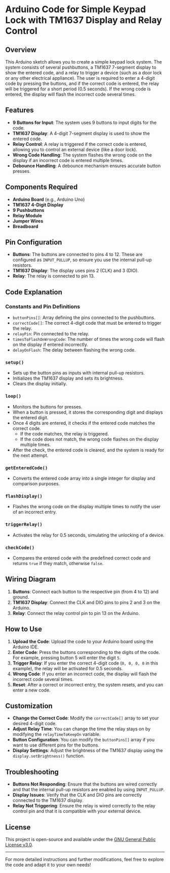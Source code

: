 # Arduino Code for Simple Keypad Lock with TM1637 Display and Relay Control

## Overview

This Arduino sketch allows you to create a simple keypad lock system. The system consists of several pushbuttons, a TM1637 7-segment display to show the entered code, and a relay to trigger a device (such as a door lock or any other electrical appliance). The user is required to enter a 4-digit code by pressing the buttons, and if the correct code is entered, the relay will be triggered for a short period (0.5 seconds). If the wrong code is entered, the display will flash the incorrect code several times.

## Features

- **9 Buttons for Input**: The system uses 9 buttons to input digits for the code.
- **TM1637 Display**: A 4-digit 7-segment display is used to show the entered code.
- **Relay Control**: A relay is triggered if the correct code is entered, allowing you to control an external device (like a door lock).
- **Wrong Code Handling**: The system flashes the wrong code on the display if an incorrect code is entered multiple times.
- **Debounce Handling**: A debounce mechanism ensures accurate button presses.

## Components Required

- **Arduino Board** (e.g., Arduino Uno)
- **TM1637 4-Digit Display**
- **9 Pushbuttons**
- **Relay Module**
- **Jumper Wires**
- **Breadboard**

## Pin Configuration

- **Buttons**: The buttons are connected to pins 4 to 12. These are configured as `INPUT_PULLUP`, so ensure you use the internal pull-up resistors.
- **TM1637 Display**: The display uses pins 2 (CLK) and 3 (DIO).
- **Relay**: The relay is connected to pin 13.

## Code Explanation

### Constants and Pin Definitions

- `buttonPins[]`: Array defining the pins connected to the pushbuttons.
- `correctCode[]`: The correct 4-digit code that must be entered to trigger the relay.
- `relayPin`: Pin connected to the relay.
- `timesToFlashOnWrongCode`: The number of times the wrong code will flash on the display if entered incorrectly.
- `delayOnFlash`: The delay between flashing the wrong code.

### `setup()`

- Sets up the button pins as inputs with internal pull-up resistors.
- Initializes the TM1637 display and sets its brightness.
- Clears the display initially.

### `loop()`

- Monitors the buttons for presses.
- When a button is pressed, it stores the corresponding digit and displays the entered digit.
- Once 4 digits are entered, it checks if the entered code matches the correct code.
  - If the code matches, the relay is triggered.
  - If the code does not match, the wrong code flashes on the display multiple times.
- After the check, the entered code is cleared, and the system is ready for the next attempt.

### `getEnteredCode()`

- Converts the entered code array into a single integer for display and comparison purposes.

### `flashDisplay()`

- Flashes the wrong code on the display multiple times to notify the user of an incorrect entry.

### `triggerRelay()`

- Activates the relay for 0.5 seconds, simulating the unlocking of a device.

### `checkCode()`

- Compares the entered code with the predefined correct code and returns `true` if they match, otherwise `false`.

## Wiring Diagram

1. **Buttons**: Connect each button to the respective pin (from 4 to 12) and ground.
2. **TM1637 Display**: Connect the CLK and DIO pins to pins 2 and 3 on the Arduino.
3. **Relay**: Connect the relay control pin to pin 13 on the Arduino.

## How to Use

1. **Upload the Code**: Upload the code to your Arduino board using the Arduino IDE.
2. **Enter Code**: Press the buttons corresponding to the digits of the code. For example, pressing button 5 will enter the digit `5`.
3. **Trigger Relay**: If you enter the correct 4-digit code (`0, 0, 0, 0` in this example), the relay will be activated for 0.5 seconds.
4. **Wrong Code**: If you enter an incorrect code, the display will flash the incorrect code several times.
5. **Reset**: After a correct or incorrect entry, the system resets, and you can enter a new code.

## Customization

- **Change the Correct Code**: Modify the `correctCode[]` array to set your desired 4-digit code.
- **Adjust Relay Time**: You can change the time the relay stays on by modifying the `relayTimeToKeepOn` variable.
- **Button Configuration**: You can modify the `buttonPins[]` array if you want to use different pins for the buttons.
- **Display Settings**: Adjust the brightness of the TM1637 display using the `display.setBrightness()` function.

## Troubleshooting

- **Buttons Not Responding**: Ensure that the buttons are wired correctly and that the internal pull-up resistors are enabled by using `INPUT_PULLUP`.
- **Display Issues**: Verify that the CLK and DIO pins are correctly connected to the TM1637 display.
- **Relay Not Triggering**: Ensure the relay is wired correctly to the relay control pin and that it is compatible with your external device.

## License

This project is open-source and available under the [GNU General Public License v3.0](LICENSE).

---

For more detailed instructions and further modifications, feel free to explore the code and adapt it to your own needs!
